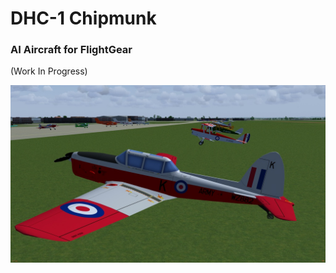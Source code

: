 # DHC-1 Chipmunk
### AI Aircraft for FlightGear
(Work In Progress)


![BAF](screenshots/chippy-1.jpg)


